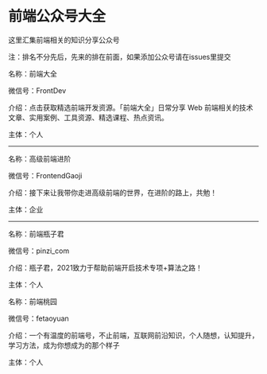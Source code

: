 # 前端公众号大全

这里汇集前端相关的知识分享公众号

注：排名不分先后，先来的排在前面，如果添加公众号请在issues里提交


名称：前端大全

微信号：FrontDev

介绍：点击获取精选前端开发资源。「前端大全」日常分享 Web 前端相关的技术文章、实用案例、工具资源、精选课程、热点资讯。

主体：个人

- - -

名称：高级前端进阶

微信号：FrontendGaoji

介绍：接下来让我带你走进高级前端的世界，在进阶的路上，共勉！

主体：企业

- - -

名称：前端瓶子君

微信号：pinzi_com

介绍：瓶子君，2021致力于帮助前端开启技术专项+算法之路！

主体：个人

名称：前端桃园

微信号：fetaoyuan

介绍：一个有温度的前端号，不止前端，互联网前沿知识，个人随想，认知提升，学习方法，成为你想成为的那个样子

主体：个人

